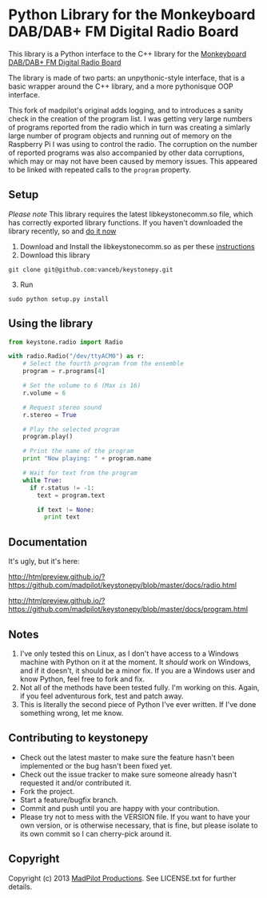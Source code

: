 # Python Library for the Monkeyboard DAB/DAB+ FM Digital Radio Board

This library is a Python interface to the C++ library for the [Monkeyboard DAB/DAB+ FM Digital Radio Board](http://www.monkeyboard.org/products/85-developmentboard/85-dab-dab-fm-digital-radio-development-board-pro)

The library is made of two parts: an unpythonic-style interface, that is a basic wrapper around the C++ library, and a more pythonisque OOP interface.

This fork of madpilot's original adds logging, and to introduces a sanity check in the creation of the program list.  I was getting very large numbers of programs reported from the radio which in turn was creating a simlarly large number of program objects and running out of memory on the Raspberry Pi I was using to control the radio.  The corruption on the number of reported programs was also accompanied by other data corruptions, which may or may not have been caused by memory issues.  This appeared to be linked with repeated calls to the `program` property.

## Setup

*Please note* This library requires the latest libkeystonecomm.so file, which has correctly exported library functions. If you haven't downloaded the library recently, so and [do it now](http://www.monkeyboard.org/tutorials/78-interfacing/87-raspberry-pi-linux-dab-fm-digital-radio)

1. Download and Install the libkeystonecomm.so as per these [instructions](http://www.monkeyboard.org/tutorials/78-interfacing/87-raspberry-pi-linux-dab-fm-digital-radio)
2. Download this library
  ```
  git clone git@github.com:vanceb/keystonepy.git
  ```
3. Run
  ```
  sudo python setup.py install
  ```

## Using the library

```python
from keystone.radio import Radio

with radio.Radio("/dev/ttyACM0") as r:
    # Select the fourth program from the ensemble
    program = r.programs[4]

    # Set the volume to 6 (Max is 16)
    r.volume = 6

    # Request stereo sound
    r.stereo = True

    # Play the selected program
    program.play()

    # Print the name of the program
    print "Now playing: " + program.name

    # Wait for text from the program
    while True:
      if r.status != -1:
        text = program.text

        if text != None:
          print text
```

## Documentation

It's ugly, but it's here:

http://htmlpreview.github.io/?https://github.com/madpilot/keystonepy/blob/master/docs/radio.html

http://htmlpreview.github.io/?https://github.com/madpilot/keystonepy/blob/master/docs/program.html

## Notes

1. I've only tested this on Linux, as I don't have access to a Windows machine with Python on it at the moment. It *should* work on Windows, and if it doesn't, it should be a minor fix. If you are a Windows user and know Python, feel free to fork and fix.
2. Not all of the methods have been tested fully. I'm working on this. Again, if you feel adventurous fork, test and patch away.
3. This is literally the second piece of Python I've ever written. If I've done something wrong, let me know.

## Contributing to keystonepy
 
* Check out the latest master to make sure the feature hasn't been implemented or the bug hasn't been fixed yet.
* Check out the issue tracker to make sure someone already hasn't requested it and/or contributed it.
* Fork the project.
* Start a feature/bugfix branch.
* Commit and push until you are happy with your contribution.
* Please try not to mess with the VERSION file. If you want to have your own version, or is otherwise necessary, that is fine, but please isolate to its own commit so I can cherry-pick around it.

## Copyright

Copyright (c) 2013 [MadPilot Productions](http://www.madpilot.com.au/). See LICENSE.txt for further details.
